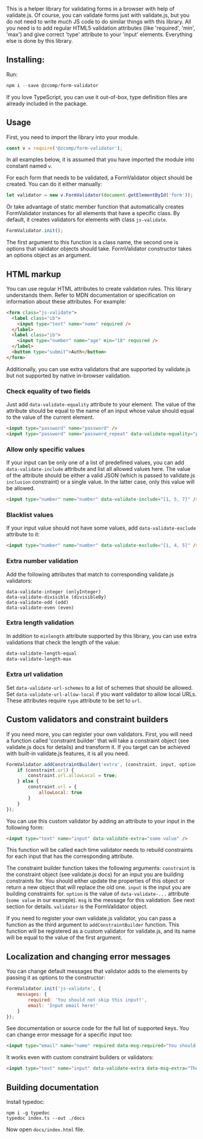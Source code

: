 This is a helper library for validating forms in a browser with help of validate.js.
Of course, you can validate forms just with validate.js, but you do not need to write much JS code to do similar things with this library.
All you need is to add regular HTML5 validation attributes (like 'required', 'min', 'max') and give correct 'type' attribute to your 'input' elements.
Everything else is done by this library.

## Installing:

Run:

```javascript
npm i --save @zcomp/form-validator
```

If you love TypeScript, you can use it out-of-box, type definition files are already included in the package.

## Usage

First, you need to import the library into your module.

```javascript
const v = require('@zcomp/form-validator');
```

In all examples below, it is assumed that you have imported the module into constant named `v`.

For each form that needs to be validated, a FormValidator object should be created.
You can do it either manually:

```javascript
let validator = new v.FormValidator(document.getElementById('form'));
```

Or take advantage of static member function that automatically creates FormValidator instances for all elements that have a specific class.
By default, it creates validators for elements with class `js-validate`.

```javascript
FormValidator.init();
```

The first argument to this function is a class name, the second one is options that validator objects should take.
FormValidator constructor takes an options object as an argument.

## HTML markup

You can use regular HTML attributes to create validation rules.
This library understands them.
Refer to MDN documentation or specification on information about these attributes.
For example:

```html
<form class="js-validate">
  <label class="ib">
    <input type="text" name="name" required />
  </label>
  <label class="ib">
    <input type="number" name="age" min="18" required />
  </label>
  <button type="submit">Auth</button>
</form>
```

Additionally, you can use extra validators that are supported by validate.js but not supported by native in-browser validation.

### Check equality of two fields

Just add `data-validate-equality` attribute to your element.
The value of the attribute should be equal to the name of an input whose value should equal to the value of the current element.

```html
<input type="password" name="password" />
<input type="password" name="password_repeat" data-validate-equality="password" />
```

### Allow only specific values

If your input can be only one of a list of predefined values, you can add `data-validate-include` attribute and list all allowed values here.
The value of the attribute should be either a valid JSON (which is passed to validate.js `inclusion` constraint) or a single value.
In the latter case, only this value will be allowed.

```html
<input type="number" name="number" data-validate-include="[1, 5, 7]" />
```

### Blacklist values

If your input value should not have some values, add `data-validate-exclude` attribute to it:

```html
<input type="number" name="number" data-validate-exclude="[1, 4, 5]" />
```

### Extra number validation

Add the following attributes that match to corresponding validate.js validators:

```
data-validate-integer (onlyInteger)
data-validate-divisible (divisibleBy)
data-validate-odd (odd)
data-validate-even (even)
```

### Extra length validation

In addition to `minlength` attribute supported by this library, you can use extra validations that check the length of the value:

```html
data-validate-length-equal
data-validate-length-max
```

### Extra url validation

Set `data-validate-url-schemes` to a list of schemes that should be allowed.
Set `data-validate-url-allow-local` if you want validator to allow local URLs.
These attributes require `type` attribute to be set to `url`.

## Custom validators and constraint builders

If you need more, you can register your own validators.
First, you will need a function called 'constraint builder' that will take a constraint object (see validate.js docs for details) and transform it.
If you target can be achieved with built-in validate.js features, it is all you need.

```javascript
FormValidator.addConstraintBuilder('extra', (constraint, input, option, msg, validator) => {
    if (constraint.url) {
        constraint.url.allowLocal = true;
    } else {
        constraint.url = {
            allowLocal: true
        }
    }
});
```

You can use this custom validator by adding an attribute to your input in the following form:

```html
<input type="text" name="input" data-validate-extra="some value" />
```

This function will be called each time validator needs to rebuild constraints for each input that has the corresponding attribute.

The constraint builder function takes the following arguments:
`constraint` is the constraint object (see validate.js docs) for an input you are building constraints for.
You should either update the properties of this object or return a new object that will replace the old one.
`input` is the input you are building constraints for.
`option` is the value of `data-validate-...` attribute (`some value` in our example).
`msg` is the message for this validation.
See next section for details.
`validator` is the FormValidator object.

If you need to register your own validate.js validator, you can pass a function as the third argument to `addConstraintBuilder` function.
This function will be registered as a custom validator for validate.js, and its name will be equal to the value of the first argument.

## Localization and changing error messages

You can change default messages that validator adds to the elements by passing it as options to the constructor:

```javascript
FormValidator.init('js-validate', {
    messages: {
        required: 'You should not skip this input!',
        email: 'Input email here!'
    }
});
```

See documentation or source code for the full list of supported keys.
You can change error message for a specific input too:

```html
<input type="email" name="name" required data-msg-required="You should not skip this input!" data-msg-email="Input email here!" />
```

It works even with custom constraint builders or validators:

```html
<input type="text" name="input" data-validate-extra data-msg-extra="The value does not pass extra check!" />
```

## Building documentation

Install typedoc:

```
npm i -g typedoc
typedoc index.ts --out ./docs
```

Now open `docs/index.html` file.

